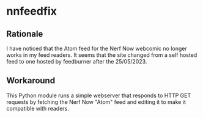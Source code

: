 # nnfeedfix

## Rationale

I have noticed that the Atom feed for the Nerf Now webcomic no longer works in my feed readers.
It seems that the site changed from a self hosted feed to one hosted by feedburner after the 25/05/2023.

## Workaround

This Python module runs a simple webserver that responds to HTTP GET requests by fetching the Nerf Now "Atom" feed and editing it to make it compatible with readers.
